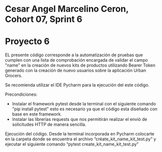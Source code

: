 

# Cesar Angel Marcelino Ceron, Cohort 07, Sprint 6
# Proyecto 6

EL presente código corresponde a la automatización de pruebas que cumplen con una lista de comprobación encargada de validar el campo "name" en la creación de nuevos kits de productos utilizando Bearer Token generado con la creación de nuevo usuarios sobre la aplicación Urban Grocers.

Se recomienda utilizar el IDE Pycharm para la ejecución del este código.

Precondiciones:
- Instalar el framework pytest desde la terminal con el siguiente comando "pip install pytest" esto es necesario ya que el código esta diseñado con base en este framework.
- Instalar las librerías requests que nos permitirán realizar el envió de solicitudes HTTP de manera sencilla.

Ejecución del código.
Desde la terminal incorporada en Pycharm colocarte en la carpeta donde se encuentra el archivo “créate_kit_name_kit_test.py” y ejecutar el siguiente comando “pytest create_kit_name_kit_test.py”

